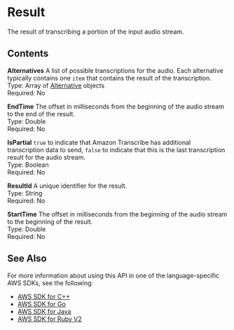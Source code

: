 # Result<a name="API_streaming_Result"></a>

The result of transcribing a portion of the input audio stream\. 

## Contents<a name="API_streaming_Result_Contents"></a>

 **Alternatives**   <a name="transcribe-Type-streaming_Result-Alternatives"></a>
A list of possible transcriptions for the audio\. Each alternative typically contains one `item` that contains the result of the transcription\.  
Type: Array of [Alternative](API_streaming_Alternative.md) objects  
Required: No

 **EndTime**   <a name="transcribe-Type-streaming_Result-EndTime"></a>
The offset in milliseconds from the beginning of the audio stream to the end of the result\.  
Type: Double  
Required: No

 **IsPartial**   <a name="transcribe-Type-streaming_Result-IsPartial"></a>
 `true` to indicate that Amazon Transcribe has additional transcription data to send, `false` to indicate that this is the last transcription result for the audio stream\.  
Type: Boolean  
Required: No

 **ResultId**   <a name="transcribe-Type-streaming_Result-ResultId"></a>
A unique identifier for the result\.   
Type: String  
Required: No

 **StartTime**   <a name="transcribe-Type-streaming_Result-StartTime"></a>
The offset in milliseconds from the beginning of the audio stream to the beginning of the result\.  
Type: Double  
Required: No

## See Also<a name="API_streaming_Result_SeeAlso"></a>

For more information about using this API in one of the language\-specific AWS SDKs, see the following:
+  [AWS SDK for C\+\+](https://docs.aws.amazon.com/goto/SdkForCpp/transcribe-streaming-2017-10-26/Result) 
+  [AWS SDK for Go](https://docs.aws.amazon.com/goto/SdkForGoV1/transcribe-streaming-2017-10-26/Result) 
+  [AWS SDK for Java](https://docs.aws.amazon.com/goto/SdkForJava/transcribe-streaming-2017-10-26/Result) 
+  [AWS SDK for Ruby V2](https://docs.aws.amazon.com/goto/SdkForRubyV2/transcribe-streaming-2017-10-26/Result) 